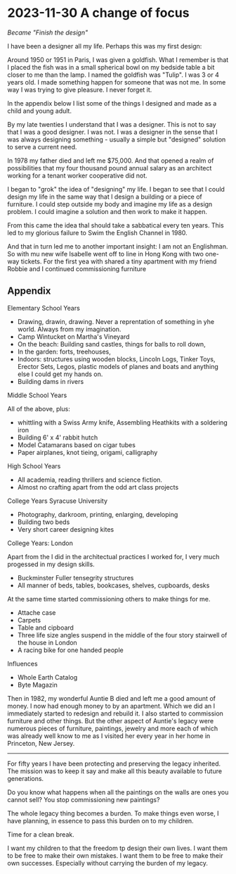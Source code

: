 # 2023-11-30 A change of focus

_Became "Finish the design"_

I have been a designer all my life. Perhaps this was my first design:

Around 1950 or 1951 in Paris, I was given a goldfish. What I remember is that I placed  the fish was in a small spherical bowl on my bedside table a bit closer to me than the lamp. I named the goldfish was "Tulip". I was 3 or 4 years old. I made something happen for someone that was not me. In some way I was trying to give pleasure. I never forget it.

In the appendix below I list some of the things I designed and made as a child and young adult.

By my late twenties I understand that I was a designer. This is not to say that I was a good designer. I was not. I was a designer in the sense that I was always designing something - usually a simple but "designed" solution to serve a current need.

In 1978 my father died and left me $75,000. And that opened a realm of possibilities that my four thousand pound annual salary as an architect working for a tenant worker cooperative did not.

I began to "grok" the idea of "designing" my life. I began to see that I could design my life in the same way that I design a building or a piece of furniture. I could step outside my body and imagine my life as a design problem. I could imagine a solution and then work to make it happen.

From this came the idea thaI should take a sabbatical every ten years. This led to my glorious failure to Swim the English Channel in 1980.

And that in turn led me to another important insight: I am not an Englishman. So with mu new wife Isabelle went off to line in Hong Kong with two one-way tickets. For the first yea with shared a tiny apartment with my friend Robbie and I continued commissioning furniture


## Appendix

Elementary School Years

* Drawing, drawin, drawing. Never a reprentation of something in yhe world. Always from my imagination.
* Camp Wintucket on Martha's Vineyard
* On the beach: Building sand castles, things for balls to roll down,
* In the garden: forts, treehouses,
* Indoors: structures using wooden blocks, Lincoln Logs, Tinker Toys, Erector Sets, Legos, plastic models of planes and boats and anything else I could get my hands on.
* Building dams in rivers

Middle School Years

All of the above, plus:

* whittling with a Swiss Army knife, Assembling Heathkits with a soldering iron
* Building 6' x 4' rabbit hutch
* Model Catamarans based on cigar tubes
* Paper airplanes, knot tieing, origami, calligraphy

High School Years

* All academia, reading thrillers and science fiction.
* Almost no crafting apart from the odd art class projects

College Years Syracuse University

* Photography, darkroom, printing, enlarging, developing
* Building two beds
* Very short career designing kites

College Years: London

Apart from the I did in the architectual practices I worked for, I very much progessed in my design skills.

* Buckminster Fuller tensegrity structures
* All manner of beds, tables, bookcases, shelves, cupboards, desks

At the same time started commissioning others to make things for me.

* Attache case
* Carpets
* Table and cipboard
* Three life size angles suspend in the middle of the four story stairwell of the house in London
* A racing bike for one handed people

Influences

* Whole Earth Catalog
* Byte Magazin

Then in 1982, my wonderful Auntie B died and left me a good amount of money. I now had enough money to by an apartment. Which we did an I immediately started to redesign and rebuild it. I also started to commission furniture and other things. But the other aspect of Auntie's legacy were numerous pieces of furniture, paintings, jewelry and more each  of which was already well know to me as I visited her every year in her home in Princeton, New Jersey.

***

For fifty years I have been protecting and preserving the legacy inherited. The mission was to keep it say and make all this beauty available to future generations.

Do you know what happens when all the paintings on the walls are ones you cannot sell? You stop commissioning new paintings?

The whole legacy thing becomes a burden. To make things even worse, I have planning, in essence to pass this burden on to my children.

Time for a clean break.

I want my children to that the freedom tp design their own lives. I want them to be free to make their own mistakes. I want them to be free to make their own successes. Especially without carrying the burden of my legacy.
